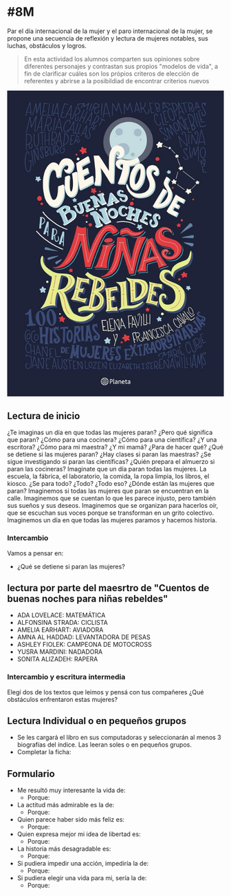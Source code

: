 # \#8M
Par el día internacional de la mujer y el paro internacional de la mujer, se propone una secuencia de reflexión y lectura de mujeres notables, sus luchas, obstáculos y logros.

>En esta actividad los alumnos comparten sus opiniones sobre diferentes personajes y contrastan sus propios "modelos de vida", a fin de clarificar cuáles son los própios criteros de elección de referentes y abrirse a la posibildiad de encontrar criterios nuevos

![](/assets/CuentosNiniasRebeldes.jpg)


## Lectura de inicio

¿Te imaginas un día en que todas las mujeres paran?
¿Pero qué significa que paran? ¿Cómo para una cocinera? ¿Cómo para una científica? ¿Y una escritora? ¿Cómo para mi maestra? ¿Y mi mamá? ¿Para de hacer qué?
¿Qué se detiene si las mujeres paran?
¿Hay clases si paran las maestras? ¿Se sigue investigando si paran las científicas? ¿Quién prepara el almuerzo si paran las cocineras?
Imaginate que un día paran todas las mujeres. La escuela, la fábrica, el laboratorio, la comida, la ropa limpia, los libros, el kiosco.
¿Se para todo? ¿Todo? ¿Todo eso?
¿Dónde están las mujeres que paran?
Imaginemos si todas las mujeres que paran se encuentran en la calle.
Imaginemos que se cuentan lo que les parece injusto, pero también sus sueños y sus deseos.
Imaginemos que se organizan para hacerlos oír, que se escuchan sus voces porque se transforman en un grito colectivo.
Imaginemos un día en que todas las mujeres paramos y hacemos historia.

### Intercambio
Vamos a pensar en:

- ¿Qué se detiene si paran las mujeres?


## lectura por parte del maesrtro de "Cuentos de buenas noches para niñas rebeldes"

- ADA LOVELACE: MATEMÁTICA
- ALFONSINA STRADA: CICLISTA
- AMELIA EARHART: AVIADORA
- AMNA AL HADDAD: LEVANTADORA DE PESAS
- ASHLEY FIOLEK: CAMPEONA DE MOTOCROSS
- YUSRA MARDINI: NADADORA
- SONITA ALIZADEH: RAPERA

### Intercambio y escritura intermedia
Elegí dos de los textos que leimos y pensá con tus compañeres ¿Qué obstáculos enfrentaron estas mujeres?

## Lectura Individual o en pequeños grupos

- Se les cargará el libro en sus computadoras y seleccionarán al menos 3 biografías del índice. Las leeran soles o en pequeños grupos.
- Completar la ficha:

## Formulario

- Me resultó muy interesante la vida de:
  - Porque:
- La actitud más admirable es la de:
  - Porque:
- Quien parece haber sido más feliz es:
  - Porque:
- Quien expresa mejor mi idea de libertad es:
  - Porque:
- La historia más desagradable es:
  - Porque:
- Si pudiera impedir una acción, impediría la de:
  - Porque:
- Si pudiera elegir una vida para mi, sería la de:
  - Porque:
